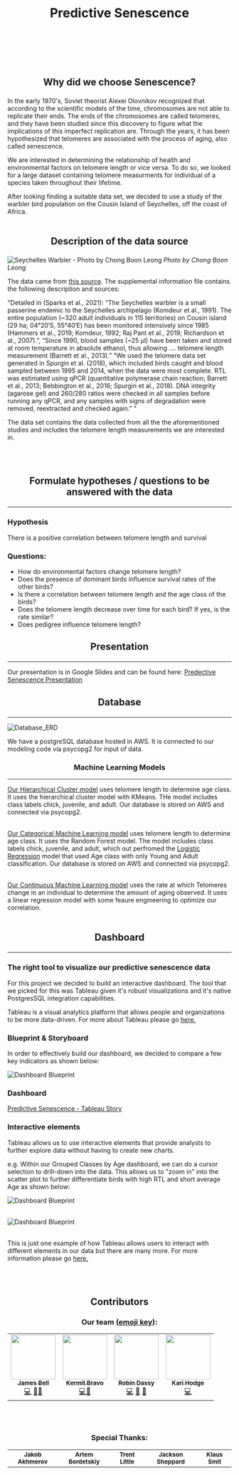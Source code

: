 # **<p align="center">Predictive Senescence</p>** <br/><br/>

## **<p align="center">Why did we choose Senescence?</p>**

In the early 1970's, Soviet theorist Alexei Olovnikov recognized that according to the scientific models of the time, chromosomes are not able to replicate their ends. The ends of the chromosomes are called telomeres, and they have been studied since this discovery to figure what the implications of this imperfect replication are. Through the years, it has been hypothesized that telomeres are associated with the process of aging, also called senescence.

We are interested in determining the relationship of health and environmental factors on telomere length or vice versa. To do so, we looked for a large dataset containing telomere measurments for individual of a species taken throughout their lifetime.

After looking finding a suitable data set, we decided to use a study of the warbler bird population on the Cousin Island of Seychelles, off the coast of Africa.
  <br/><br/>

## **<p align="center">Description of the data source</p>**

![Seychelles Warbler - Photo by Chong Boon Leong](https://user-images.githubusercontent.com/76575162/133174385-668707e5-8097-49fb-8998-21ec680a55eb.jpg)
<em>Photo by Chong Boon Leong</em>

The data came from [this source](https://data.world/datagov-uk/e102ccd7-cd2a-4e73-8fe2-ec3f5f415ae5). The supplemental information file contains the following description and sources:

"Detailed in (Sparks et al., 2021): “The Seychelles warbler is a small passerine endemic to the Seychelles archipelago (Komdeur et al., 1991). The entire population (~320 adult individuals in 115 territories) on Cousin island (29 ha; 04°20′S, 55°40′E) has been monitored intensively since 1985 (Hammers et al., 2019; Komdeur, 1992; Raj Pant et al., 2019; Richardson et al., 2007).”, “Since 1990, blood samples (~25 μl) have been taken and stored at room temperature in absolute ethanol, thus allowing …. telomere length measurement (Barrett et al., 2013).” “We used the telomere data set generated in Spurgin et al. (2018), which included birds caught and blood sampled between 1995 and 2014, when the data were most complete. RTL was estimated using qPCR (quantitative polymerase chain reaction; Barrett et al., 2013; Bebbington et al., 2016; Spurgin et al., 2018). DNA integrity (agarose gel) and 260/280 ratios were checked in all samples before running any qPCR, and any samples with signs of degradation were removed, reextracted and checked again.” "

The data set contains the data collected from all the the aforementioned studies and includes the telomere length measurements we are interested in.

<br/><br/>

## **<p align="center">Formulate hypotheses / questions to be answered with the data</p>**
---

### Hypothesis

There is a positive correlation between telomere length and survival

### Questions:

- How do environmental factors change telomere length?
- Does the presence of dominant birds influence survival rates of the other birds?
- Is there a correlation between telomere length and the age class of the birds?
- Does the telomere length decrease over time for each bird? If yes, is the rate similar?
- Does pedigree influence telomere length?

## **<p align="center">Presentation</p>**
---
Our presentation is in Google Slides and can be found here: [Predective Senescence Presentation](https://docs.google.com/presentation/d/1L9v7cA1KCoQ5ybVa5znx3wh-Nd-GpyE_nK2fvRqJfrA/edit?usp=sharing)

## **<p align="center">Database</p>**
---
![Database_ERD](https://github.com/MuzX9p088KKe/Predictive_Senescence/blob/main/Resources/Data/Formatting/Schema_ERD.png?raw=true)

We have a postgreSQL database hosted in AWS. It is connected to our modeling code via psycopg2 for input of data.

### **<p align="center">Machine Learning Models</p>**
---

[Our Hierarchical Cluster model](https://github.com/MuzX9p088KKe/Predictive_Senescence/blob/main/Resources/Notebook/HierarchicalClusteronly.ipynb) uses telomere length to determine age class. It uses the hierarchical cluster model with KMeans. THe model includes class labels chick, juvenile, and adult. Our database is stored on AWS and connected via psycopg2.
<br/><br/>

[Our Categorical Machine Learning model](https://github.com/MuzX9p088KKe/Predictive_Senescence/blob/main/Resources/Notebook/RandomForest.ipynb) uses telomere length to determine age class. It uses the Random Forest model. The model includes class labels chick, juvenile, and adult, which out perfromed the [Logistic Regression](https://github.com/MuzX9p088KKe/Predictive_Senescence/blob/main/Resources/Notebook/newLogisticRegression.ipynb) model that used Age class with only Young and Adult classification. Our database is stored on AWS and connected via psycopg2.
<br/><br/>

[Our Continuous Machine Learning model](https://github.com/MuzX9p088KKe/Predictive_Senescence/blob/main/Resources/Notebook/teloRateOfChange.ipynb) uses the rate at which Telomeres change in an individual to determine the amount of aging observed. It uses a linear regression model with some feaure engineering to optimize our correlation.
<br/><br/>

## **<p align="center">Dashboard</p>**
---
### The right tool to visualize our predictive senescence data

For this project we decided to build an interactive dashboard. The tool that we picked for this was Tableau given it's robust visualizations and it's native PostgresSQL integration capabilities.

Tableau is a visual analytics platform that allows people and organizations to be more data-driven. For more about Tableau please go [here.](https://www.tableau.com/why-tableau/what-is-tableau)

### Blueprint & Storyboard

In order to effectively build our dashboard, we decided to compare a few key indicators as shown below:

![Dashboard Blueprint](/Resources/Images/Dashboard_Blueprint.png)

### Dashboard

[Predictive Senescence - Tableau Story](https://public.tableau.com/views/Predictive_Senescence/PredictiveSenescence?:language=en-US&publish=yes&:display_count=n&:origin=viz_share_link)

### Interactive elements

Tableau allows us to use interactive elements that provide analysts to further explore data without having to create new charts.

e.g. Within our Grouped Classes by Age dashboard, we can do a cursor selection to drill-down into the data. This allows us to "zoom in" into the scatter plot to further differentiate birds with high RTL and short average Age as shown below:

![Dashboard Blueprint](/Resources/Images/Interactive_Element1.png)
<br/><br/>

![Dashboard Blueprint](/Resources/Images/Interactive_Element2.png)
<br/><br/>

This is just one example of how Tableau allows users to interact with different elements in our data but there are many more. For more information please go [here.](https://help.tableau.com/current/pro/desktop/en-us/actions_dashboards.htm)

<br/><br/>

## **<p align="center">Contributors</p>**

### <p align="center">Our team ([emoji key](https://allcontributors.org/docs/en/emoji-key)):</p>

<table align= "center">
  <tr>
    <td align="center"><a href="https://github.com/Jamesrx33"><img src="https://avatars.githubusercontent.com/u/68870179?v=4?s=100" width="100px;" alt=""/><br /><sub><b>James Bell</b></sub></a><br /><a href="https://github.com/MuzX9p088KKe/Predictive_Senescence/commits?author=Jamesrx33" title="Code">💻</a> <a href="https://github.com/MuzX9p088KKe/Predictive_Senescence/pulls?q=is%3Apr+reviewed-by%3AJamesrx33" title="Reviewed Pull Requests">👀<a href="#ideas-Jamesrx33" title="Ideas, Planning, & Feedback">🤔</a></td>
    <td align="center"><a href="https://github.com/kermitbravo"><img src="https://avatars.githubusercontent.com/u/24511616?v=4?s=100" width="100px;" alt=""/><br /><sub><b>Kermit Bravo</b></sub></a><br /><a href="https://github.com/MuzX9p088KKe/Predictive_Senescence/commits?author=kermitbravo" title="Code">💻</a><a href="#design-kermitbravo" title="Design">🎨</a></td>
    <td align="center"><a href="https://github.com/MuzX9p088KKe"><img src="https://avatars.githubusercontent.com/u/76575162?v=4?s=100" width="100px;" alt=""/><br /><sub><b>Robin Dassy</b></sub></a><br /><a href="https://github.com/MuzX9p088KKe/Predictive_Senescence/commits?author=MuzX9p088KKe" title="Code">💻</a> <a href="https://github.com/MuzX9p088KKe/Predictive_Senescence/pulls?q=is%3Apr+reviewed-by%3AMuzX9p088KKe" title="Reviewed Pull Requests">👀</a> <a href="#ideas-MuzX9p088KKe" title="Ideas, Planning, & Feedback">🤔</a></td>
    <td align="center"><a href="https://github.com/Khodge15"><img src="https://avatars.githubusercontent.com/u/82460401?v=4?s=100" width="100px;" alt=""/><br /><sub><b>Kari Hodge</b></sub></a><br /><a href="https://github.com/MuzX9p088KKe/Predictive_Senescence/commits?author=Khodge15" title="Code">💻</a>
  
  </tr>
 </table>
 <br/><br/>
  
  ### <p align="center">Special Thanks:</p>
  
  <table align= "center">
    <tr>
      <td align="center"><sub><b>Jakob Akhmerov</b></td>
      <td align="center"><sub><b>Artem Bordetskiy</b></td>
      <td align="center"><sub><b>Trent Little</b></td>
      <td align="center"><sub><b>Jackson Sheppard</b></td>
      <td align="center"><sub><b>Klaus Smit</b></td>
    </tr>
  </table>
 
